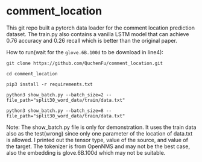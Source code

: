 # comment_location

This git repo built a pytorch data loader for the comment location prediction dataset. The train.py also contains a vanilla LSTM model that can achieve 0.76 accuracy and 0.26 recall which is better than the original paper.

How to run(wait for the `glove.6B.100d` to be download in line4):

`git clone https://github.com/QuchenFu/comment_location.git`

`cd comment_location`

`pip3 install -r requirements.txt`

`python3 show_batch.py --batch_size=2 --file_path="split30_word_data/train/data.txt"`

`python3 show_batch.py --batch_size=8 --file_path="split30_word_data/train/data.txt"`

Note:
The show_batch.py file is only for demonstration. It uses the train data also as the test(wrong) since only one parameter of the location of data.txt is allowed. I printed out the tensor type, value of the source, and value of the target. The tokenizer is from OpenNMS and may not be the best case, also the embedding is glove.6B.100d which may not be suitable.
